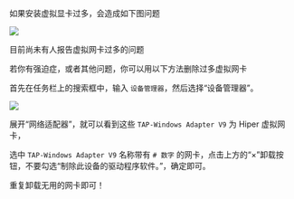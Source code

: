 如果安装虚拟显卡过多，会造成如下图问题

![](https://gitcode.net/chearlai/hiper-j/-/raw/main/p/14.png)

目前尚未有人报告虚拟网卡过多的问题

若你有强迫症，或者其他问题，你可以用以下方法删除过多虚拟网卡

首先在任务栏上的搜索框中，输入 `设备管理器`，然后选择“设备管理器”。

![](https://gitcode.net/chearlai/hiper-j/-/raw/main/p/16.png)

展开“网络适配器”，就可以看到这些 `TAP-Windows Adapter V9` 为 Hiper 虚拟网卡，

选中 `TAP-Windows Adapter V9` 名称带有 `# 数字` 的网卡，点击上方的“×”卸载按钮，不要勾选“制除此设备的驱动程序软件。”，确定即可。

重复卸载无用的网卡即可！